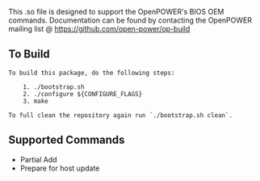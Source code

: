 This .so file is designed to support the OpenPOWER's BIOS OEM commands.
Documentation can be found by contacting the OpenPOWER mailing list @ https://github.com/open-power/op-build 

## To Build
```
To build this package, do the following steps:

    1. ./bootstrap.sh
    2. ./configure ${CONFIGURE_FLAGS}
    3. make

To full clean the repository again run `./bootstrap.sh clean`.
```

## Supported Commands
- Partial Add
- Prepare for host update

